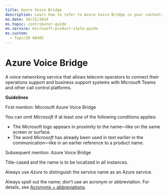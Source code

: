 ```yaml
---
title: Azure Voice Bridge
description: Learn how to refer to Azure Voice Bridge in your content.
ms.date: 10/31/2024
ms.topic: contributor-guide
ms.service: microsoft-product-style-guide
ms.custom:
  - TopicID 60402
---
```



# Azure Voice Bridge

A voice networking service that allows telecom operators to connect their operations support and business support systems with Microsoft Teams and other call control platforms.  

**Guidelines**

First mention: Microsoft Azure Voice Bridge

You can omit *Microsoft* if at least one of the following conditions applies:  

- The Microsoft logo appears in proximity to the name—like on the same screen or surface.
- The word *Microsoft* has already been used in text earlier in the communication—like in an earlier reference to a product name.

Subsequent mention: Azure Voice Bridge

Title-cased and the name is to be localized in all instances.  

Always use *Azure* to distinguish the service name as an Azure service.

Always spell out the name; don’t use an acronym or abbreviation. For details, see [Acronyms + abbreviations](~\acronyms-and-abbreviations.md).  

  